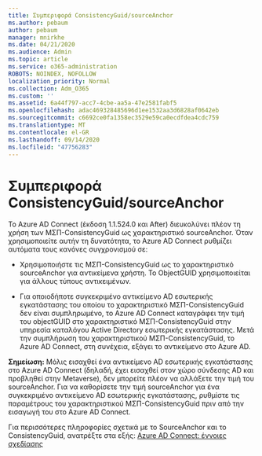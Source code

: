 ```yaml
---
title: Συμπεριφορά ConsistencyGuid/sourceAnchor
ms.author: pebaum
author: pebaum
manager: mnirkhe
ms.date: 04/21/2020
ms.audience: Admin
ms.topic: article
ms.service: o365-administration
ROBOTS: NOINDEX, NOFOLLOW
localization_priority: Normal
ms.collection: Adm_O365
ms.custom: ''
ms.assetid: 6a44f797-acc7-4cbe-aa5a-47e2581fabf5
ms.openlocfilehash: adac469328485696d1ee1532aa3d6828af0642eb
ms.sourcegitcommit: c6692ce0fa1358ec3529e59ca0ecdfdea4cdc759
ms.translationtype: MT
ms.contentlocale: el-GR
ms.lasthandoff: 09/14/2020
ms.locfileid: "47756283"
---
```

# <a name="consistencyguid--sourceanchor-behavior"></a>Συμπεριφορά ConsistencyGuid/sourceAnchor

Το Azure AD Connect (έκδοση 1.1.524.0 και After) διευκολύνει πλέον τη χρήση των ΜΣΠ-ConsistencyGuid ως χαρακτηριστικό sourceAnchor. Όταν χρησιμοποιείτε αυτήν τη δυνατότητα, το Azure AD Connect ρυθμίζει αυτόματα τους κανόνες συγχρονισμού σε:
  
- Χρησιμοποιήστε τις ΜΣΠ-ConsistencyGuid ως το χαρακτηριστικό sourceAnchor για αντικείμενα χρήστη. Το ObjectGUID χρησιμοποιείται για άλλους τύπους αντικειμένων.
    
- Για οποιοδήποτε συγκεκριμένο αντικείμενο AD εσωτερικής εγκατάστασης του οποίου το χαρακτηριστικό ΜΣΠ-ConsistencyGuid δεν είναι συμπληρωμένο, το Azure AD Connect καταγράφει την τιμή του objectGUID στο χαρακτηριστικό ΜΣΠ-ConsistencyGuid στην υπηρεσία καταλόγου Active Directory εσωτερικής εγκατάστασης. Μετά την συμπλήρωση του χαρακτηριστικού ΜΣΠ-ConsistencyGuid, το Azure AD Connect, στη συνέχεια, εξάγει το αντικείμενο στο Azure AD.
    
 **Σημείωση:** Μόλις εισαχθεί ένα αντικείμενο AD εσωτερικής εγκατάστασης στο Azure AD Connect (δηλαδή, έχει εισαχθεί στον χώρο σύνδεσης AD και προβληθεί στην Metaverse), δεν μπορείτε πλέον να αλλάξετε την τιμή του sourceAnchor. Για να καθορίσετε την τιμή sourceAnchor για ένα συγκεκριμένο αντικείμενο AD εσωτερικής εγκατάστασης, ρυθμίστε τις παραμέτρους του χαρακτηριστικού ΜΣΠ-ConsistencyGuid πριν από την εισαγωγή του στο Azure AD Connect. 
  
Για περισσότερες πληροφορίες σχετικά με το SourceAnchor και το ConsistencyGuid, ανατρέξτε στα εξής: [Azure AD Connect: έννοιες σχεδίασης](https://docs.microsoft.com/azure/active-directory/connect/active-directory-aadconnect-design-concepts)
  

